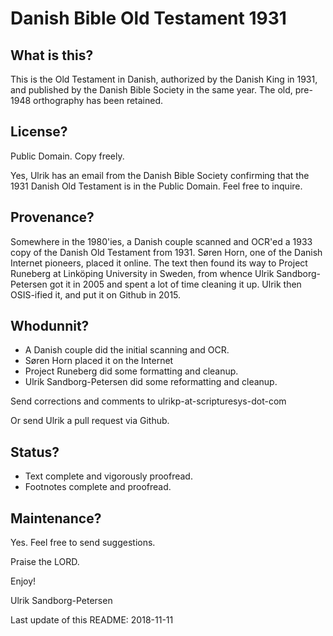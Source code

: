 # Danish Bible Old Testament 1931

## What is this?

This is the Old Testament in Danish, authorized by the Danish King in
1931, and published by the Danish Bible Society in the same year.  The
old, pre-1948 orthography has been retained.

## License?

Public Domain. Copy freely.

Yes, Ulrik has an email from the Danish Bible Society confirming that
the 1931 Danish Old Testament is in the Public Domain.  Feel free to
inquire.


## Provenance?

Somewhere in the 1980'ies, a Danish couple scanned and OCR'ed a 1933
copy of the Danish Old Testament from 1931.  Søren Horn, one of the
Danish Internet pioneers, placed it online.  The text then found its
way to Project Runeberg at Linköping University in Sweden, from whence
Ulrik Sandborg-Petersen got it in 2005 and spent a lot of time
cleaning it up.  Ulrik then OSIS-ified it, and put it on Github in
2015.


## Whodunnit?

- A Danish couple did the initial scanning and OCR.
- Søren Horn placed it on the Internet
- Project Runeberg did some formatting and cleanup.
- Ulrik Sandborg-Petersen did some reformatting and cleanup.


Send corrections and comments to ulrikp-at-scripturesys-dot-com

Or send Ulrik a pull request via Github.


## Status?

- Text complete and vigorously proofread.
- Footnotes complete and proofread.


## Maintenance?

Yes.  Feel free to send suggestions.


Praise the LORD.

Enjoy!

Ulrik Sandborg-Petersen

Last update of this README: 2018-11-11